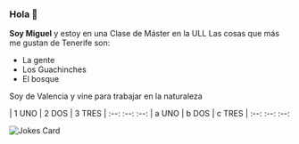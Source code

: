 ### Hola 👋
**Soy Miguel** y estoy en una Clase de Máster en la ULL
Las cosas que más me gustan de Tenerife son:
* La gente
* Los Guachinches
* El bosque 

Soy de Valencia y vine para trabajar en la naturaleza

| 1 UNO | 2 DOS | 3 TRES |
   :--:    :--:    :--: 
| a UNO  | b DOS | c TRES |
:--:        :--:    :--: 


![Jokes Card](https://readme-jokes.vercel.app/api)

<!--
**mibeldaribera/mibeldaribera** is a ✨ _special_ ✨ repository because its `README.md` (this file) appears on your GitHub profile.

Here are some ideas to get you started:

- 🔭 I’m currently working on ...
- 🌱 I’m currently learning ...
- 👯 I’m looking to collaborate on ...
- 🤔 I’m looking for help with ...
- 💬 Ask me about ...
- 📫 How to reach me: ...
- 😄 Pronouns: ...
- ⚡ Fun fact: ...
-->
